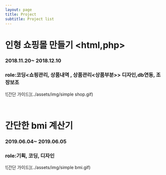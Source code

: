 ```yaml
---
layout: page
title: Project
subtitle: Project list
---
```


# 인형 쇼핑몰 만들기 <html,php>
### 2018.11.20~ 2018.12.10
### role:코딩<쇼핑관리, 상품내역 , 상품관리<상품부분>> 디자인,db연동, 조장보조
![간단 가이드](../assets/img/simple shop.gif)

<br>

# 간단한 bmi 계산기
### 2019.06.04~ 2019.06.05
### role:기획, 코딩, 디자인
![간단 가이드](../assets/img/simple bmi.gif)

<br>
